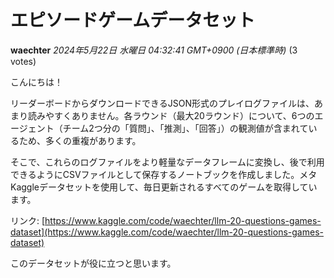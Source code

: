 # エピソードゲームデータセット

**waechter** *2024年5月22日 水曜日 04:32:41 GMT+0900 (日本標準時)* (3 votes)

こんにちは！

リーダーボードからダウンロードできるJSON形式のプレイログファイルは、あまり読みやすくありません。各ラウンド（最大20ラウンド）について、6つのエージェント（チーム2つ分の「質問」、「推測」、「回答」）の観測値が含まれているため、多くの重複があります。

そこで、これらのログファイルをより軽量なデータフレームに変換し、後で利用できるようにCSVファイルとして保存するノートブックを作成しました。メタKaggleデータセットを使用して、毎日更新されるすべてのゲームを取得しています。

リンク: [https://www.kaggle.com/code/waechter/llm-20-questions-games-dataset](https://www.kaggle.com/code/waechter/llm-20-questions-games-dataset)

このデータセットが役に立つと思います。


